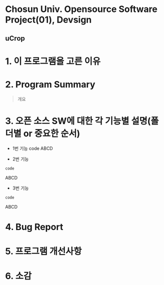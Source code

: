 Chosun Univ. Opensource Software Project(01), Devsign
===========
uCrop
------------

# 1. 이 프로그램을 고른 이유

# 2. Program Summary
> 개요

# 3. 오픈 소스 SW에 대한 각 기능별 설명(폴더별 or 중요한 순서)
- 1번 기능
	code
ABCD

- 2번 기능
<pre><code>code</code></pre>
ABCD

- 3번 기능
<pre><code>code</code></pre>
ABCD

# 4. Bug Report

# 5. 프로그램 개선사항

# 6. 소감

